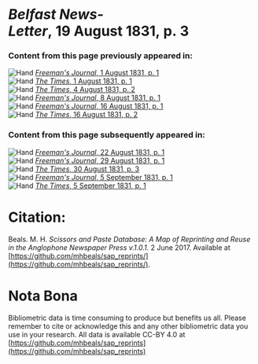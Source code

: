 # *Belfast News-Letter*, 19 August 1831, p. 3  
  
### Content from this page previously appeared in:  
![Hand](http://scissorsandpaste.net/wp-content/uploads/2017/06/smallhandpointer.png) [*Freeman's Journal*, 1 August 1831, p. 1](https://mhbeals.github.io/sap_html/Freeman's-Journal/Freeman's-Journal-1-August-1831-p-1)  
![Hand](http://scissorsandpaste.net/wp-content/uploads/2017/06/smallhandpointer.png) [*The Times*, 1 August 1831, p. 1](https://mhbeals.github.io/sap_html/The-Times/The-Times-1-August-1831-p-1)  
![Hand](http://scissorsandpaste.net/wp-content/uploads/2017/06/smallhandpointer.png) [*The Times*, 4 August 1831, p. 2](https://mhbeals.github.io/sap_html/The-Times/The-Times-4-August-1831-p-2)  
![Hand](http://scissorsandpaste.net/wp-content/uploads/2017/06/smallhandpointer.png) [*Freeman's Journal*, 8 August 1831, p. 1](https://mhbeals.github.io/sap_html/Freeman's-Journal/Freeman's-Journal-8-August-1831-p-1)  
![Hand](http://scissorsandpaste.net/wp-content/uploads/2017/06/smallhandpointer.png) [*Freeman's Journal*, 16 August 1831, p. 1](https://mhbeals.github.io/sap_html/Freeman's-Journal/Freeman's-Journal-16-August-1831-p-1)  
![Hand](http://scissorsandpaste.net/wp-content/uploads/2017/06/smallhandpointer.png) [*The Times*, 16 August 1831, p. 2](https://mhbeals.github.io/sap_html/The-Times/The-Times-16-August-1831-p-2)  
  
### Content from this page subsequently appeared in:  
![Hand](http://scissorsandpaste.net/wp-content/uploads/2017/06/smallhandpointer.png) [*Freeman's Journal*, 22 August 1831, p. 1](https://mhbeals.github.io/sap_html/Freeman's-Journal/Freeman's-Journal-22-August-1831-p-1)  
![Hand](http://scissorsandpaste.net/wp-content/uploads/2017/06/smallhandpointer.png) [*Freeman's Journal*, 29 August 1831, p. 1](https://mhbeals.github.io/sap_html/Freeman's-Journal/Freeman's-Journal-29-August-1831-p-1)  
![Hand](http://scissorsandpaste.net/wp-content/uploads/2017/06/smallhandpointer.png) [*The Times*, 30 August 1831, p. 3](https://mhbeals.github.io/sap_html/The-Times/The-Times-30-August-1831-p-3)  
![Hand](http://scissorsandpaste.net/wp-content/uploads/2017/06/smallhandpointer.png) [*Freeman's Journal*, 5 September 1831, p. 1](https://mhbeals.github.io/sap_html/Freeman's-Journal/Freeman's-Journal-5-September-1831-p-1)  
![Hand](http://scissorsandpaste.net/wp-content/uploads/2017/06/smallhandpointer.png) [*The Times*, 5 September 1831, p. 1](https://mhbeals.github.io/sap_html/The-Times/The-Times-5-September-1831-p-1)  


# Citation: 

Beals. M. H. *Scissors and Paste Database: A Map of Reprinting and Reuse in the Anglophone Newspaper Press v.1.0.1.* 2 June 2017. Available at [https://github.com/mhbeals/sap_reprints/](https://github.com/mhbeals/sap_reprints/). 

# Nota Bona

Bibliometric data is time consuming to produce but benefits us all. Please remember to cite or acknowledge this and any other bibliometric data you use in your research. All data is available CC-BY 4.0 at [https://github.com/mhbeals/sap_reprints](https://github.com/mhbeals/sap_reprints)